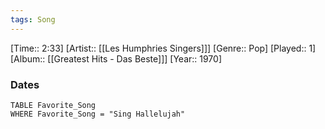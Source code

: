 ```yaml
---
tags: Song  
---
```

[Time:: 2:33]
[Artist:: [[Les Humphries Singers]]]
[Genre:: Pop]
[Played:: 1]
[Album:: [[Greatest Hits - Das Beste]]]
[Year:: 1970]
### Dates
````dataview
TABLE Favorite_Song
WHERE Favorite_Song = "Sing Hallelujah"
````